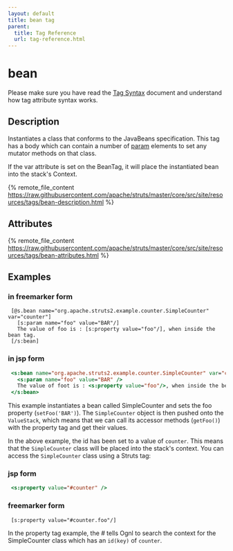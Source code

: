 ```yaml
---
layout: default
title: bean tag
parent:
  title: Tag Reference
  url: tag-reference.html
---
```


# bean

Please make sure you have read the [Tag Syntax](tag-syntax) document and understand how tag attribute syntax works.

## Description

Instantiates a class that conforms to the JavaBeans specification. This tag has a body which can contain a number 
of [param](param-tag) elements to set any mutator methods on that class.

If the var attribute is set on the BeanTag, it will place the instantiated bean into the stack's Context.

{% remote_file_content https://raw.githubusercontent.com/apache/struts/master/core/src/site/resources/tags/bean-description.html %}

## Attributes

{% remote_file_content https://raw.githubusercontent.com/apache/struts/master/core/src/site/resources/tags/bean-attributes.html %}

## Examples

### in freemarker form

```
 [@s.bean name="org.apache.struts2.example.counter.SimpleCounter" var="counter"]
   [s:param name="foo" value="BAR"/]
   The value of foo is : [s:property value="foo"/], when inside the bean tag.
 [/s:bean]
```

### in jsp form
 
```jsp
 <s:bean name="org.apache.struts2.example.counter.SimpleCounter" var="counter">
   <s:param name="foo" value="BAR" />
   The value of foot is : <s:property value="foo"/>, when inside the bean tag <br />
 </s:bean>

```

This example instantiates a bean called SimpleCounter and sets the foo property (`setFoo('BAR')`). The `SimpleCounter` 
object is then pushed onto the `ValueStack`, which means that we can call its accessor methods (`getFoo()`) with 
the property tag and get their values.

In the above example, the id has been set to a value of `counter`. This means that the `SimpleCounter` class
will be placed into the stack's context. You can access the `SimpleCounter` class using a Struts tag:

### jsp form

```jsp
 <s:property value="#counter" />
```
 
### freemarker form

```
 [s:property value="#counter.foo"/]
```

In the property tag example, the <i>#</i> tells Ognl to search the context for the SimpleCounter class which has 
an `id(key)` of `counter`.
